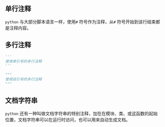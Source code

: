 ## 单行注释

`python` 与大部分脚本语言一样，使用`#` 符号作为注释，从`#` 符号开始到该行结束都是注释内容。

## 多行注释

```python
'''
使用单引号的多行注释
'''

"""
使用双引号的多行注释
"""
```



## 文档字符串

`python` 还有一种叫做文档字符串的特别注释，加在在模块、类、或这函数的起始位置，文档字符串可以在运行时访问，也可以用来自动生成文档。

